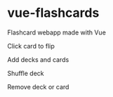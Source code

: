 # vue-flashcards

Flashcard webapp made with Vue

Click card to flip

Add decks and cards

Shuffle deck

Remove deck or card